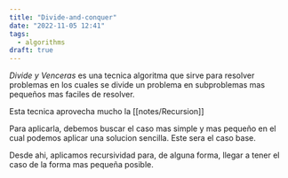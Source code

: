 ```yaml
---
title: "Divide-and-conquer"
date: "2022-11-05 12:41"
tags: 
  - algorithms
draft: true
---
```

*Divide y Venceras* es una tecnica algoritma que sirve para resolver problemas en los cuales se divide un problema en subproblemas mas pequeños mas faciles de resolver.

Esta tecnica aprovecha mucho la [[notes/Recursion]]

Para aplicarla, debemos buscar el caso mas simple y mas pequeño en el cual podemos aplicar una solucion sencilla. Este sera el caso base. 

Desde ahi, aplicamos recursividad para, de alguna forma, llegar a tener el caso de la forma mas pequeña posible.